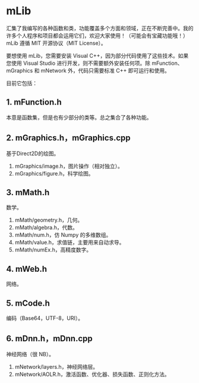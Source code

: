 # mLib
汇集了我编写的各种函数和类，功能覆盖多个方面和领域，正在不断完善中。我的许多个人程序和项目都会运用它们，欢迎大家使用！（可能会有宝藏功能哦！）mLib 遵循 MIT 开源协议（MIT License）。

要想使用 mLib，您需要安装 Visual C++，因为部分代码使用了这些技术。如果您使用 Visual Studio 进行开发，则不需要额外安装任何项。除 mFunction、mGraphics 和 mNetwork 外，代码只需要标准 C++ 即可运行和使用。

目前它包括：
## 1. mFunction.h
本意是函数集，但是也有少部分的类等。总之集合了各种功能。
## 2. mGraphics.h，mGraphics.cpp
基于Direct2D的绘图。
1. mGraphics/image.h，图片操作（相对独立）。
2. mGraphics/figure.h，科学绘图。
## 3. mMath.h
数学。
1. mMath/geometry.h，几何。
2. mMath/algebra.h，代数。
3. mMath/num.h，仿 Numpy 的多维数组。
4. mMath/value.h，求值链，主要用来自动求导。
5. mMath/numEx.h，高精度数字。
## 4. mWeb.h
网络。
## 5. mCode.h
编码（Base64，UTF-8，URI）。
## 6. mDnn.h，mDnn.cpp
神经网络（很 NB）。
1. mNetwork/layers.h，神经网络层。
2. mNetwork/AOLR.h，激活函数、优化器、损失函数、正则化方法。
